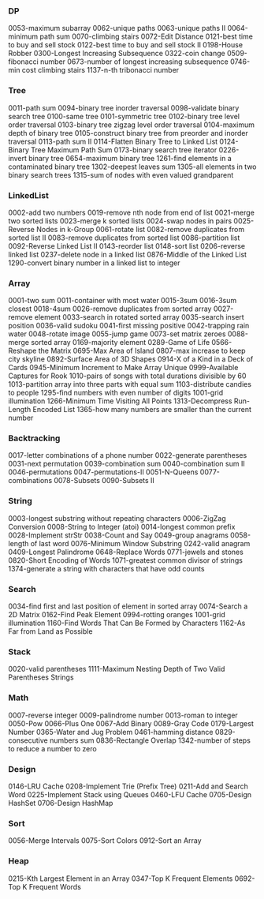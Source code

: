 
### DP
  0053-maximum subarray
  0062-unique paths
  0063-unique paths II
  0064-minimum path sum 
  0070-climbing stairs
  0072-Edit Distance
  0121-best time to buy and sell stock 
  0122-best time to buy and sell stock II
  0198-House Robber
  0300-Longest Increasing Subsequence
  0322-coin change
  0509-fibonacci number
  0673-number of longest increasing subsequence
  0746-min cost climbing stairs
  1137-n-th tribonacci number

### Tree
  0011-path sum
  0094-binary tree inorder traversal
  0098-validate binary search tree
  0100-same tree
  0101-symmetric tree
  0102-binary tree level order traversal
  0103-binary tree zigzag level order traversal
  0104-maximum depth of binary tree
  0105-construct binary tree from preorder and inorder traversal
  0113-path sum II
  0114-Flatten Binary Tree to Linked List
  0124-Binary Tree Maximum Path Sum
  0173-binary search tree iterator
  0226-invert binary tree
  0654-maximum binary tree
  1261-find elements in a contaminated binary tree
  1302-deepest leaves sum
  1305-all elements in two binary search trees
  1315-sum of nodes with even valued grandparent

### LinkedList
  0002-add two numbers
  0019-remove nth node from end of list
  0021-merge two sorted lists
  0023-merge k sorted lists
  0024-swap nodes in pairs
  0025-Reverse Nodes in k-Group 
  0061-rotate list
  0082-remove duplicates from sorted list II
  0083-remove duplicates from sorted list
  0086-partition list
  0092-Reverse Linked List II
  0143-reorder list
  0148-sort list
  0206-reverse linked list
  0237-delete node in a linked list
  0876-Middle of the Linked List
  1290-convert binary number in a linked list to integer

### Array
  0001-two sum
  0011-container with most water
  0015-3sum
  0016-3sum closest
  0018-4sum
  0026-remove duplicates from sorted array
  0027-remove element
  0033-search in rotated sorted array
  0035-search insert position
  0036-valid sudoku
  0041-first missing positive
  0042-trapping rain water
  0048-rotate image 
  0055-jump game
  0073-set matrix zeroes 
  0088-merge sorted array
  0169-majority element
  0289-Game of Life
  0566-Reshape the Matrix
  0695-Max Area of Island
  0807-max increase to keep city skyline
  0892-Surface Area of 3D Shapes
  0914-X of a Kind in a Deck of Cards
  0945-Minimum Increment to Make Array Unique
  0999-Available Captures for Rook
  1010-pairs of songs with total durations divisible by 60
  1013-partition array into three parts with equal sum
  1103-distribute candies to people
  1295-find numbers with even number of digits 
  1001-grid illumination
  1266-Minimum Time Visiting All Points
  1313-Decompress Run-Length Encoded List
  1365-how many numbers are smaller than the current number

### Backtracking
  0017-letter combinations of a phone number
  0022-generate parentheses
  0031-next permutation
  0039-combination sum
  0040-combination sum II
  0046-permutations
  0047-permutations-II
  0051-N-Queens
  0077-combinations
  0078-Subsets
  0090-Subsets II

### String
  0003-longest substring without repeating characters
  0006-ZigZag Conversion
  0008-String to Integer (atoi)
  0014-longest common prefix
  0028-Implement strStr
  0038-Count and Say
  0049-group anagrams
  0058-length of last word
  0076-Minimum Window Substring
  0242-valid anagram
  0409-Longest Palindrome
  0648-Replace Words
  0771-jewels and stones
  0820-Short Encoding of Words
  1071-greatest common divisor of strings
  1374-generate a string with characters that have odd counts

### Search
  0034-find first and last position of element in sorted array
  0074-Search a 2D Matrix
  0162-Find Peak Element
  0994-rotting oranges
  1001-grid illumination
  1160-Find Words That Can Be Formed by Characters
  1162-As Far from Land as Possible

### Stack
  0020-valid parentheses
  1111-Maximum Nesting Depth of Two Valid Parentheses Strings

### Math
  0007-reverse integer
  0009-palindrome number
  0013-roman to integer
  0050-Pow
  0066-Plus One
  0067-Add Binary
  0089-Gray Code
  0179-Largest Number
  0365-Water and Jug Problem
  0461-hamming distance
  0829-consecutive numbers sum
  0836-Rectangle Overlap
  1342-number of steps to reduce a number to zero

### Design
  0146-LRU Cache
  0208-Implement Trie (Prefix Tree)
  0211-Add and Search Word
  0225-Implement Stack using Queues
  0460-LFU Cache
  0705-Design HashSet
  0706-Design HashMap

### Sort
  0056-Merge Intervals
  0075-Sort Colors
  0912-Sort an Array

### Heap
  0215-Kth Largest Element in an Array
  0347-Top K Frequent Elements
  0692-Top K Frequent Words